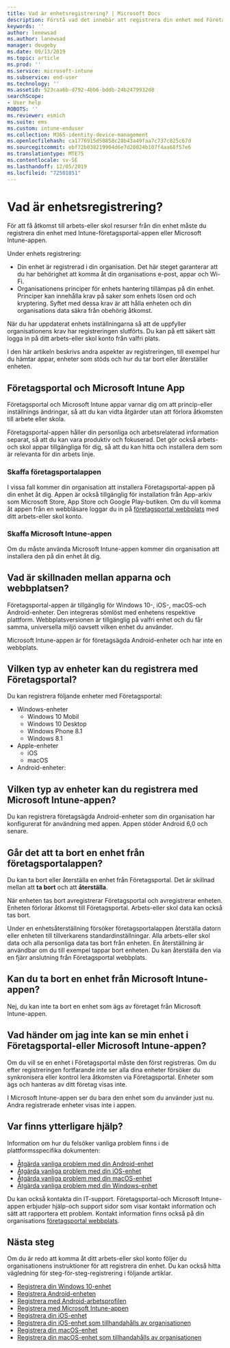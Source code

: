 ```yaml
---
title: Vad är enhetsregistrering? | Microsoft Docs
description: Förstå vad det innebär att registrera din enhet med Företagsportal-och Microsoft Intune-appen.
keywords: ''
author: lenewsad
ms.author: lanewsad
manager: dougeby
ms.date: 09/13/2019
ms.topic: article
ms.prod: ''
ms.service: microsoft-intune
ms.subservice: end-user
ms.technology: ''
ms.assetid: 523caa6b-d792-4bb6-bddb-24b2479932d8
searchScope:
- User help
ROBOTS: ''
ms.reviewer: esmich
ms.suite: ems
ms.custom: intune-enduser
ms.collection: M365-identity-device-management
ms.openlocfilehash: ca1776915d50858c28b43a49faa7c737c825c67d
ms.sourcegitcommit: ebf72b038219904d6e7d20024b107f4aa68f57e6
ms.translationtype: MTE75
ms.contentlocale: sv-SE
ms.lasthandoff: 12/05/2019
ms.locfileid: "72501851"
---
```

# <a name="what-is-device-enrollment"></a>Vad är enhetsregistrering?
För att få åtkomst till arbets-eller skol resurser från din enhet måste du registrera din enhet med Intune-företagsportal-appen eller Microsoft Intune-appen. 

Under enhets registrering:

* Din enhet är registrerad i din organisation. Det här steget garanterar att du har behörighet att komma åt din organisations e-post, appar och Wi-Fi. 
* Organisationens principer för enhets hantering tillämpas på din enhet. Principer kan innehålla krav på saker som enhets lösen ord och kryptering. Syftet med dessa krav är att hålla enheten och din organisations data säkra från obehörig åtkomst.

När du har uppdaterat enhets inställningarna så att de uppfyller organisationens krav har registreringen slutförts. Du kan på ett säkert sätt logga in på ditt arbets-eller skol konto från valfri plats.  

I den här artikeln beskrivs andra aspekter av registreringen, till exempel hur du hämtar appar, enheter som stöds och hur du tar bort eller återställer enheten.  

## <a name="company-portal-and-microsoft-intune-app"></a>Företagsportal och Microsoft Intune App

Företagsportal och Microsoft Intune appar varnar dig om att princip-eller inställnings ändringar, så att du kan vidta åtgärder utan att förlora åtkomsten till arbete eller skola. 

Företagsportal-appen håller din personliga och arbetsrelaterad information separat, så att du kan vara produktiv och fokuserad. Det gör också arbets-och skol appar tillgängliga för dig, så att du kan hitta och installera dem som är relevanta för din arbets linje.  

### <a name="get-company-portal"></a>Skaffa företagsportalappen

I vissa fall kommer din organisation att installera Företagsportal-appen på din enhet åt dig. Appen är också tillgänglig för installation från App-arkiv som Microsoft Store, App Store och Google Play-butiken. Om du vill komma åt appen från en webbläsare loggar du in på [företagsportal webbplats](https://go.microsoft.com/fwlink/?linkid=2010980) med ditt arbets-eller skol konto.  

### <a name="get-microsoft-intune-app"></a>Skaffa Microsoft Intune-appen

Om du måste använda Microsoft Intune-appen kommer din organisation att installera den på din enhet åt dig.  

## <a name="whats-the-difference-between-the-apps-and-the-website"></a>Vad är skillnaden mellan apparna och webbplatsen?
Företagsportal-appen är tillgänglig för Windows 10-, iOS-, macOS-och Android-enheter. Den integreras sömlöst med enhetens respektive plattform. Webbplatsversionen är tillgänglig på valfri enhet och du får samma, universella miljö oavsett vilken enhet du använder. 

Microsoft Intune-appen är för företagsägda Android-enheter och har inte en webbplats.  

## <a name="what-kind-of-devices-can-you-enroll-with-company-portal"></a>Vilken typ av enheter kan du registrera med Företagsportal?
Du kan registrera följande enheter med Företagsportal:  

- Windows-enheter
  - Windows 10 Mobil
  - Windows 10 Desktop
  - Windows Phone 8.1
  - Windows 8.1
- Apple-enheter
    - iOS
    - macOS
- Android-enheter:


## <a name="what-kind-of-devices-can-you-enroll-with-the-microsoft-intune-app"></a>Vilken typ av enheter kan du registrera med Microsoft Intune-appen?  
Du kan registrera företagsägda Android-enheter som din organisation har konfigurerat för användning med appen. Appen stöder Android 6,0 och senare. 

## <a name="can-you-remove-a-device-from-the-company-portal"></a>Går det att ta bort en enhet från företagsportalappen?
Du kan ta bort eller återställa en enhet från Företagsportal. Det är skillnad mellan att **ta bort** och att **återställa**.

När enheten tas bort avregistrerar Företagsportal och avregistrerar enheten. Enheten förlorar åtkomst till Företagsportal. Arbets-eller skol data kan också tas bort. 

Under en enhetsåterställning försöker företagsportalappen återställa datorn eller enheten till tillverkarens standardinställningar. Alla arbets-eller skol data och alla personliga data tas bort från enheten. En återställning är användbar om du till exempel tappar bort enheten. Du kan återställa den via en fjärr anslutning från Företagsportal webbplats.  

## <a name="can-you-remove-a-device-from-the-microsoft-intune-app"></a>Kan du ta bort en enhet från Microsoft Intune-appen?
Nej, du kan inte ta bort en enhet som ägs av företaget från Microsoft Intune-appen.  

## <a name="what-if-i-cant-see-my-device-in-the-company-portal-or-microsoft-intune-app"></a>Vad händer om jag inte kan se min enhet i Företagsportal-eller Microsoft Intune-appen?
Om du vill se en enhet i Företagsportal måste den först registreras. Om du efter registreringen fortfarande inte ser alla dina enheter försöker du synkronisera eller kontrol lera åtkomsten via Företagsportal. Enheter som ägs och hanteras av ditt företag visas inte.

I Microsoft Intune-appen ser du bara den enhet som du använder just nu. Andra registrerade enheter visas inte i appen.  

## <a name="where-else-can-i-go-for-help"></a>Var finns ytterligare hjälp?  
Information om hur du felsöker vanliga problem finns i de plattformsspecifika dokumenten:  

- [Åtgärda vanliga problem med din Android-enhet](check-compliance-on-your-device-android.md)  
- [Åtgärda vanliga problem med din iOS-enhet](troubleshoot-your-device-ios.md)
- [Åtgärda vanliga problem med din macOS-enhet](troubleshoot-your-device-macos.md)
- [Åtgärda vanliga problem med din Windows-enhet](troubleshoot-your-device-windows.md)

Du kan också kontakta din IT-support. Företagsportal-och Microsoft Intune-appen erbjuder hjälp-och support sidor som visar kontakt information och sätt att rapportera ett problem. Kontakt information finns också på din organisations [företagsportal webbplats](https://go.microsoft.com/fwlink/?linkid=2010980).  

## <a name="next-steps"></a>Nästa steg  

Om du är redo att komma åt ditt arbets-eller skol konto följer du organisationens instruktioner för att registrera din enhet. Du kan också hitta vägledning för steg-för-steg-registrering i följande artiklar.

* [Registrera din Windows 10-enhet](enroll-windows-10-device.md)
* [Registrera Android-enheten](enroll-device-android-company-portal.md)
* [Registrera med Android-arbetsprofilen](enroll-device-android-work-profile.md)
* [Registrera med Microsoft Intune-appen](enroll-device-android-microsoft-intune-app.md)
* [Registrera din iOS-enhet](enroll-your-device-in-intune-ios.md)
* [Registrera din iOS-enhet som tillhandahålls av organisationen](enroll-your-device-dep-ios.md)
* [Registrera din macOS-enhet](enroll-your-device-in-intune-macos-cp.md)
* [Registrera din macOS-enhet som tillhandahålls av organisationen](enroll-company-device-macos.md)


